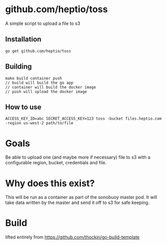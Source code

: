 # github.com/heptio/toss

A simple script to upload a file to s3

## Installation

    go get github.com/heptio/toss

## Building

    make build container push
    // build will build the go app
    // container will build the docker image
    // push will upload the docker image

## How to use

    ACCESS_KEY_ID=abc SECRET_ACCESS_KEY=123 toss -bucket files.heptio.com -region us-west-2 path/to/file

# Goals

Be able to upload one (and maybe more if necessary) file to s3 with a configurable region, bucket, credentials and file.

# Why does this exist?

This will be run as a container as part of the sonobuoy master pod. It will take data written by the master and send it off to s3 for safe keeping.

# Build

lifted entirely from https://github.com/thockin/go-build-template
